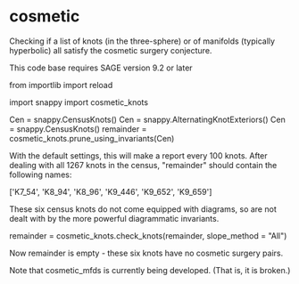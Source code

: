 # cosmetic
Checking if a list of knots (in the three-sphere) or of manifolds (typically hyperbolic) all satisfy the cosmetic surgery conjecture.

This code base requires SAGE version 9.2 or later

from importlib import reload

import snappy
import cosmetic_knots

Cen = snappy.CensusKnots()
Cen = snappy.AlternatingKnotExteriors()
Cen = snappy.CensusKnots()
remainder = cosmetic_knots.prune_using_invariants(Cen)

With the default settings, this	will make a report every 100 knots.
After dealing with all 1267 knots in the	census,	"remainder" should
contain the following names:

['K7_54', 'K8_94', 'K8_96', 'K9_446', 'K9_652', 'K9_659']

These six census knots do not come equipped	with diagrams, so are not
dealt with by the more powerful	diagrammatic invariants.

remainder = cosmetic_knots.check_knots(remainder, slope_method = "All")

Now remainder is empty - these six knots have no cosmetic surgery pairs.

Note that cosmetic_mfds is currently being developed.
(That is, it is broken.)
